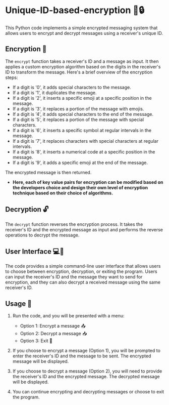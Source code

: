 # Unique-ID-based-encryption 📨🔒

This Python code implements a simple encrypted messaging system that allows users to encrypt and decrypt messages using a receiver's unique ID.

## Encryption 🔐

The `encrypt` function takes a receiver's ID and a message as input. It then applies a custom encryption algorithm based on the digits in the receiver's ID to transform the message. Here's a brief overview of the encryption steps:

- If a digit is '0', it adds special characters to the message.
- If a digit is '1', it duplicates the message.
- If a digit is '2', it inserts a specific emoji at a specific position in the message.
- If a digit is '3', it replaces a portion of the message with emojis.
- If a digit is '4', it adds special characters to the end of the message.
- If a digit is '5', it replaces a portion of the message with special characters.
- If a digit is '6', it inserts a specific symbol at regular intervals in the message.
- If a digit is '7', it replaces characters with special characters at regular intervals.
- If a digit is '8', it inserts a numerical code at a specific position in the message.
- If a digit is '9', it adds a specific emoji at the end of the message.

The encrypted message is then returned.
- **Here, each of key value pairs for encryption can be modified based on the developers choice and design their own level of encryption technique based on their choice of algorithms.**

## Decryption 🔓

The `decrypt` function reverses the encryption process. It takes the receiver's ID and the encrypted message as input and performs the reverse operations to decrypt the message.

## User Interface 💻📲

The code provides a simple command-line user interface that allows users to choose between encryption, decryption, or exiting the program. Users can input the receiver's ID and the message they want to send for encryption, and they can also decrypt a received message using the same receiver's ID.

## Usage 🚀

1. Run the code, and you will be presented with a menu:
   - Option 1: Encrypt a message 📤
   - Option 2: Decrypt a message 📥
   - Option 3: Exit 🚪

2. If you choose to encrypt a message (Option 1), you will be prompted to enter the receiver's ID and the message to be sent. The encrypted message will be displayed.

3. If you choose to decrypt a message (Option 2), you will need to provide the receiver's ID and the encrypted message. The decrypted message will be displayed.

4. You can continue encrypting and decrypting messages or choose to exit the program.
